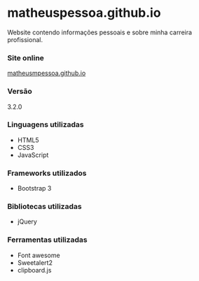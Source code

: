 # matheuspessoa.github.io
Website contendo informações pessoais e sobre minha carreira profissional.

### Site online 
[matheusmpessoa.github.io](http://matheusmpessoa.github.io/#/)

### Versão
3.2.0

### Linguagens utilizadas
* HTML5
* CSS3
* JavaScript

### Frameworks utilizados
* Bootstrap 3

### Bibliotecas utilizadas
* jQuery

### Ferramentas utilizadas
* Font awesome
* Sweetalert2
* clipboard.js